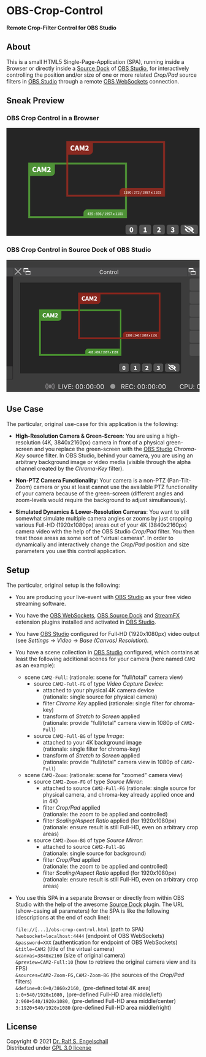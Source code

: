 
OBS-Crop-Control
================

**Remote Crop-Filter Control for OBS Studio**

About
-----

This is a small HTML5 Single-Page-Application
(SPA), running inside a Browser or directly inside a
[Source Dock](https://github.com/exeldro/obs-source-dock) of
[OBS Studio](https://obsproject.com), for interactively
controlling the position and/or size of one or more related *Crop/Pad*
source filters in [OBS Studio](https://obsproject.com) through a remote
[OBS WebSockets](https://github.com/obsproject/obs-websocket) connection.

Sneak Preview
-------------

### OBS Crop Control in a Browser

![Screenshot 1](screenshot-1.png)

### OBS Crop Control in Source Dock of OBS Studio

![Screenshot 2](screenshot-2.png)

Use Case
--------

The particular, original use-case for this application is the following:

- **High-Resolution Camera & Green-Screen**:
  You are using a high-resolution (4K, 3840x2160px) camera in front of
  a physical green-screen and you replace the green-screen with the
  [OBS Studio](https://obsproject.com) *Chroma-Key* source filter. In
  OBS Studio, behind your camera, you are using an arbitrary background
  image or video media (visible through the alpha channel created by the
  *Chroma-Key* filter).

- **Non-PTZ Camera Functionality**:
  Your camera is a non-PTZ (Pan-Tilt-Zoom) camera or you at least cannot
  use the available PTZ functionality of your camera because of the
  green-screen (different angles and zoom-levels would require the
  background to adjust simultanously).

- **Simulated Dynamics & Lower-Resolution Cameras**:
  You want to still somewhat simulate multiple camera angles or zooms
  by just cropping various Full-HD (1920x1080px) areas out of your 4K
  (3840x2160px) camera video with the help of the OBS Studio *Crop/Pad*
  filter. You then treat those areas as some sort of "virtual cameras".
  In order to dynamically and interactively change the *Crop/Pad*
  position and size parameters you use this control application.

Setup
-----

The particular, original setup is the following:

- You are producing your live-event with
  [OBS Studio](https://obsproject.com) as your free video streaming software.

- You have the [OBS WebSockets](https://github.com/obsproject/obs-websocket),
  [OBS Source Dock](https://github.com/exeldro/obs-source-dock) and
  [StreamFX](https://github.com/Xaymar/obs-StreamFX) extension plugins
  installed and activated in [OBS Studio](https://obsproject.com).

- You have [OBS Studio](https://obsproject.com) configured for Full-HD
  (1920x1080px) video output (see *Settings* &rarr; *Video* &rarr; *Base (Canvas) Resolution*).

- You have a scene collection in [OBS Studio](https://obsproject.com) configured,
  which contains at least the following additional scenes for your camera (here named `CAM2` as an example):

  - scene `CAM2-Full`:
    (rationale: scene for "full/total" camera view)
      - source `CAM2-Full-FG` of type *Video Capture Device*:
          - attached to your physical 4K camera device<br/>
            (rationale: single source for physical camera)
          - filter *Chrome Key* applied
            (rationale: single filter for chroma-key)
          - transform of *Stretch to Screen* applied<br/>
            (rationale: provide "full/total" camera view in 1080p of `CAM2-Full`)
      - source `CAM2-Full-BG` of type *Image*:
          - attached to your 4K background image<br/>
            (rationale: single filter for chroma-key)
          - transform of *Stretch to Screen* applied<br/>
            (rationale: provide "full/total" camera view in 1080p of `CAM2-Full`)
  - scene `CAM2-Zoom`:
    (rationale: scene for "zoomed" camera view)
      - source `CAM2-Zoom-FG` of type *Source Mirror*:
          - attached to source `CAM2-Full-FG`
            (rationale: single source for physical camera, and chroma-key already applied once and in 4K)
          - filter *Crop/Pad* applied<br/>
            (rationale: the zoom to be applied and controlled)
          - filter *Scaling/Aspect Ratio* applied (for 1920x1080px)
            (rationale: ensure result is still Full-HD, even on arbitrary crop areas)
      - source `CAM2-Zoom-BG` of type *Source Mirror*:
          - attached to source `CAM2-Full-BG`<br/>
            (rationale: single source for background)
          - filter *Crop/Pad* applied<br/>
            (rationale: the zoom to be applied and controlled)
          - filter *Scaling/Aspect Ratio* applied (for 1920x1080px)<br/>
            (rationale: ensure result is still Full-HD, even on arbitrary crop areas)

- You use this SPA in a separate Browser or directly from within OBS Studio
  with the help of the awesome [Source Dock](https://github.com/exeldro/obs-source-dock) plugin.
  The URL (show-casing all parameters) for the SPA is like the following (descriptions at the end of each line):<br/>

  `file://[...]/obs-crop-control.html` (path to SPA)<br/>
  `?websocket=localhost:4444` (endpoint of OBS WebSockets)<br/>
  `&password=XXX` (authentication for endpoint of OBS WebSockets)<br/>
  `&title=CAM2` (title of the virtual camera)<br/>
  `&canvas=3840x2160` (size of original camera)<br/>
  `&preview=CAM2-Full:10` (how to retrieve the original camera view and its FPS)<br/>
  `&sources=CAM2-Zoom-FG,CAM2-Zoom-BG` (the sources of the *Crop/Pad* filters)<br/>
  `&define=0:0+0/3860x2160,` (pre-defined total 4K area)<br/>
  `1:0+540/1920x1080,` (pre-defined Full-HD area middle/left)<br/>
  `2:960+540/1920x1080,` (pre-defined Full-HD area middle/center)<br/>
  `3:1920+540/1920x1080` (pre-defined Full-HD area middle/right)

License
-------

Copyright &copy; 2021 [Dr. Ralf S. Engelschall](http://engelschall.com/)<br/>
Distributed under [GPL 3.0 license](https://spdx.org/licenses/GPL-3.0-only.html)

